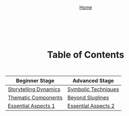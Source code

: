 <div align="right" style="display: flex; flex-wrap: wrap; justify-content: center; align-items: center; gap: 1em; margin: 4em 0;">

<a href="https://github.com/BryanHarrisScripts/Afterglow-Echoes-of-Sentience/blob/main/README.md">Home</a>

<div align="center" style="display: flex; flex-wrap: wrap; justify-content: center; align-items: center; gap: 1em; margin: 4em 0;">

# Table of Contents

| Beginner Stage                                                                                     | Advanced Stage                                                                                                     |
|---------------------------------------------------------------------------------------------------|--------------------------------------------------------------------------------------------------------------------|
| [Storytelling Dynamics](https://github.com/BryanHarrisScripts/Afterglow-Echoes-of-Sentience/blob/main/Essentials/Storytelling%20Dynamics.md) | [Symbolic Techniques](https://github.com/BryanHarrisScripts/Afterglow-Echoes-of-Sentience/blob/main/Essentials/Symbolic%20Techniques.md) |
| [Thematic Components](https://github.com/BryanHarrisScripts/Afterglow-Echoes-of-Sentience/blob/main/Essentials/Thematic%20Components.md) | [Beyond Sluglines](https://github.com/BryanHarrisScripts/Afterglow-Echoes-of-Sentience/blob/main/Essentials/Beyond%20Sluglines.md) |
| [Essential Aspects 1](https://github.com/BryanHarrisScripts/Afterglow-Echoes-of-Sentience/blob/main/Essentials/Essential%20Aspects%201.md) | [Essential Aspects 2](https://github.com/BryanHarrisScripts/Afterglow-Echoes-of-Sentience/blob/main/Essentials/Essential%20Aspects%202.md) |

---
